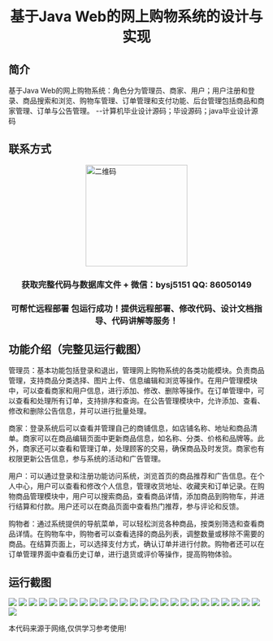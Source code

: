 <p><h1 align="center">基于Java Web的网上购物系统的设计与实现</h1></p>

## 简介
基于Java Web的网上购物系统：角色分为管理员、商家、用户；用户注册和登录、商品搜索和浏览、购物车管理、订单管理和支付功能、后台管理包括商品和商家管理、订单与公告管理。    --计算机毕业设计源码；毕设源码；java毕业设计源码


## 联系方式
<img src="https://bs-1329754181.cos.ap-shanghai.myqcloud.com/wx.jpg" alt="二维码" style="display: block; margin: 0 auto;" width="200px">
<p><h3 align="center">获取完整代码与数据库文件 + 微信：bysj5151 QQ: 86050149</h3></p>
<p><h3 align="center">可帮忙远程部署 包运行成功！提供远程部署、修改代码、设计文档指导、代码讲解等服务！</h3></p>

## 功能介绍（完整见运行截图）
管理员：基本功能包括登录和退出，管理网上购物系统的各类功能模块。负责商品管理，支持商品分类选择、图片上传、信息编辑和浏览等操作。在用户管理模块中，可以查看商家和用户信息，进行添加、修改、删除等操作。在订单管理中，可以查看和处理所有订单，支持排序和查询。在公告管理模块中，允许添加、查看、修改和删除公告信息，并可以进行批量处理。

商家：登录系统后可以查看并管理自己的商铺信息，如店铺名称、地址和商品清单。商家可以在商品编辑页面中更新商品信息，如名称、分类、价格和品牌等。此外，商家还可以查看和管理订单，处理顾客的交易，确保商品及时发货。商家也有权限更新公告信息，参与系统的活动和广告管理。

用户：可以通过登录和注册功能访问系统，浏览首页的商品推荐和广告信息。在个人中心，用户可以查看和修改个人信息，管理收货地址、收藏夹和订单记录。在购物商品管理模块中，用户可以搜索商品，查看商品详情，添加商品到购物车，并进行结算和付款。用户还可以在商品页面中查看热门推荐，参与评论和反馈。

购物者：通过系统提供的导航菜单，可以轻松浏览各种商品，按类别筛选和查看商品详情。在购物车中，购物者可以查看选择的商品列表，调整数量或移除不需要的商品。在结算页面上，可以选择支付方式，确认订单并进行付款。购物者还可以在订单管理界面中查看历史订单，进行退货或评价等操作，提高购物体验。


## 运行截图
![](https://bs-1329754181.cos.ap-shanghai.myqcloud.com/ssm/JavaWebOnlineShoppingSystem/img/001.jpg)
![](https://bs-1329754181.cos.ap-shanghai.myqcloud.com/ssm/JavaWebOnlineShoppingSystem/img/002.jpg)
![](https://bs-1329754181.cos.ap-shanghai.myqcloud.com/ssm/JavaWebOnlineShoppingSystem/img/003.jpg)
![](https://bs-1329754181.cos.ap-shanghai.myqcloud.com/ssm/JavaWebOnlineShoppingSystem/img/004.jpg)
![](https://bs-1329754181.cos.ap-shanghai.myqcloud.com/ssm/JavaWebOnlineShoppingSystem/img/005.jpg)
![](https://bs-1329754181.cos.ap-shanghai.myqcloud.com/ssm/JavaWebOnlineShoppingSystem/img/006.jpg)
![](https://bs-1329754181.cos.ap-shanghai.myqcloud.com/ssm/JavaWebOnlineShoppingSystem/img/007.jpg)
![](https://bs-1329754181.cos.ap-shanghai.myqcloud.com/ssm/JavaWebOnlineShoppingSystem/img/008.jpg)
![](https://bs-1329754181.cos.ap-shanghai.myqcloud.com/ssm/JavaWebOnlineShoppingSystem/img/009.jpg)
![](https://bs-1329754181.cos.ap-shanghai.myqcloud.com/ssm/JavaWebOnlineShoppingSystem/img/010.jpg)
![](https://bs-1329754181.cos.ap-shanghai.myqcloud.com/ssm/JavaWebOnlineShoppingSystem/img/011.jpg)
![](https://bs-1329754181.cos.ap-shanghai.myqcloud.com/ssm/JavaWebOnlineShoppingSystem/img/012.jpg)
![](https://bs-1329754181.cos.ap-shanghai.myqcloud.com/ssm/JavaWebOnlineShoppingSystem/img/013.jpg)
![](https://bs-1329754181.cos.ap-shanghai.myqcloud.com/ssm/JavaWebOnlineShoppingSystem/img/014.jpg)
![](https://bs-1329754181.cos.ap-shanghai.myqcloud.com/ssm/JavaWebOnlineShoppingSystem/img/015.jpg)
![](https://bs-1329754181.cos.ap-shanghai.myqcloud.com/ssm/JavaWebOnlineShoppingSystem/img/016.jpg)
![](https://bs-1329754181.cos.ap-shanghai.myqcloud.com/ssm/JavaWebOnlineShoppingSystem/img/017.jpg)
![](https://bs-1329754181.cos.ap-shanghai.myqcloud.com/ssm/JavaWebOnlineShoppingSystem/img/018.jpg)
![](https://bs-1329754181.cos.ap-shanghai.myqcloud.com/ssm/JavaWebOnlineShoppingSystem/img/019.jpg)
![](https://bs-1329754181.cos.ap-shanghai.myqcloud.com/ssm/JavaWebOnlineShoppingSystem/img/020.jpg)
![](https://bs-1329754181.cos.ap-shanghai.myqcloud.com/ssm/JavaWebOnlineShoppingSystem/img/021.jpg)
![](https://bs-1329754181.cos.ap-shanghai.myqcloud.com/ssm/JavaWebOnlineShoppingSystem/img/022.jpg)
![](https://bs-1329754181.cos.ap-shanghai.myqcloud.com/ssm/JavaWebOnlineShoppingSystem/img/023.jpg)
![](https://bs-1329754181.cos.ap-shanghai.myqcloud.com/ssm/JavaWebOnlineShoppingSystem/img/024.jpg)
![](https://bs-1329754181.cos.ap-shanghai.myqcloud.com/ssm/JavaWebOnlineShoppingSystem/img/025.jpg)
![](https://bs-1329754181.cos.ap-shanghai.myqcloud.com/ssm/JavaWebOnlineShoppingSystem/img/026.jpg)

<p>本代码来源于网络,仅供学习参考使用!</p>
